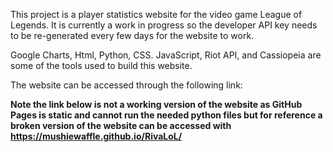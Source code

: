 This project is a player statistics website for the video game League of Legends. 
It is currently a work in progress so the developer API key needs to be re-generated every few days for the website to work. 

Google Charts, Html, Python, CSS. JavaScript, Riot API, and Cassiopeia are some of the tools used to build this website. 

The website can be accessed through the following link: 

**Note the link below is not a working version of the website as GitHub Pages is static and cannot run the needed python files but for reference a broken version of the website can be accessed with https://mushiewaffle.github.io/RivaLoL/**

